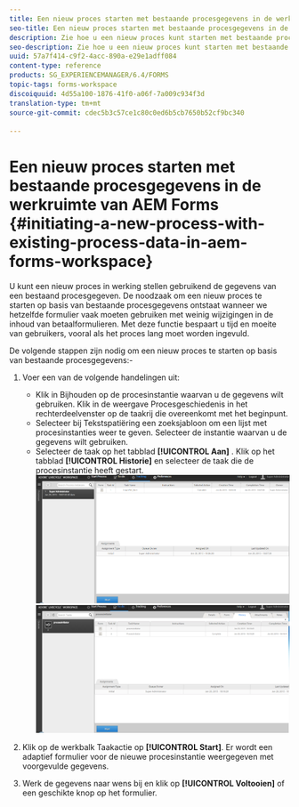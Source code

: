 ```yaml
---
title: Een nieuw proces starten met bestaande procesgegevens in de werkruimte van AEM Forms
seo-title: Een nieuw proces starten met bestaande procesgegevens in de werkruimte van AEM Forms
description: Zie hoe u een nieuw proces kunt starten met bestaande procesgegevens in de werkruimte van AEM Forms.
seo-description: Zie hoe u een nieuw proces kunt starten met bestaande procesgegevens in de werkruimte van AEM Forms.
uuid: 57a7f414-c9f2-4acc-890a-e29e1adff084
content-type: reference
products: SG_EXPERIENCEMANAGER/6.4/FORMS
topic-tags: forms-workspace
discoiquuid: 4d55a100-1876-41f0-a06f-7a009c934f3d
translation-type: tm+mt
source-git-commit: cdec5b3c57ce1c80c0ed6b5cb7650b52cf9bc340

---
```



# Een nieuw proces starten met bestaande procesgegevens in de werkruimte van AEM Forms {#initiating-a-new-process-with-existing-process-data-in-aem-forms-workspace}

U kunt een nieuw proces in werking stellen gebruikend de gegevens van een bestaand procesgegeven. De noodzaak om een nieuw proces te starten op basis van bestaande procesgegevens ontstaat wanneer we hetzelfde formulier vaak moeten gebruiken met weinig wijzigingen in de inhoud van betaalformulieren. Met deze functie bespaart u tijd en moeite van gebruikers, vooral als het proces lang moet worden ingevuld.

De volgende stappen zijn nodig om een nieuw proces te starten op basis van bestaande procesgegevens:-

1. Voer een van de volgende handelingen uit:

   * Klik in Bijhouden op de procesinstantie waarvan u de gegevens wilt gebruiken. Klik in de weergave Procesgeschiedenis in het rechterdeelvenster op de taakrij die overeenkomt met het beginpunt.
   * Selecteer bij Tekstspatiëring een zoeksjabloon om een lijst met procesinstanties weer te geven. Selecteer de instantie waarvan u de gegevens wilt gebruiken.
   * Selecteer de taak op het tabblad **[!UICONTROL Aan]** . Klik op het tabblad **[!UICONTROL Historie]** en selecteer de taak die de procesinstantie heeft gestart.
   ![start3](assets/start3.png) ![start1](assets/start1.png)

1. Klik op de werkbalk Taakactie op **[!UICONTROL Start]**. Er wordt een adaptief formulier voor de nieuwe procesinstantie weergegeven met voorgevulde gegevens.

1. Werk de gegevens naar wens bij en klik op **[!UICONTROL Voltooien]** of een geschikte knop op het formulier.

